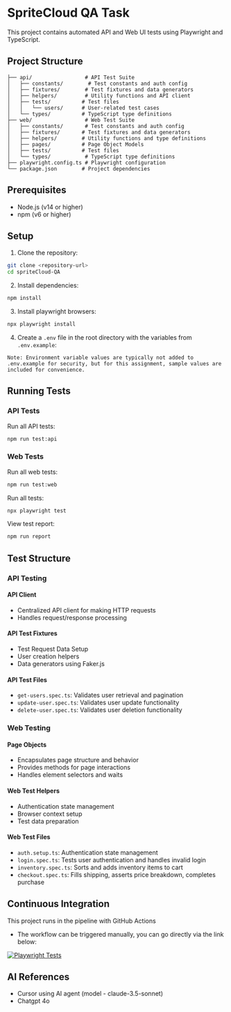 # SpriteCloud QA Task

This project contains automated API and Web UI tests using Playwright and TypeScript.

## Project Structure

```
├── api/                 # API Test Suite
│   ├── constants/        # Test constants and auth config
│   ├── fixtures/        # Test fixtures and data generators
│   ├── helpers/         # Utility functions and API client
│   ├── tests/          # Test files
│   │   └── users/      # User-related test cases
│   └── types/          # TypeScript type definitions
├── web/                 # Web Test Suite
│   ├── constants/       # Test constants and auth config
│   ├── fixtures/       # Test fixtures and data generators
│   ├── helpers/        # Utility functions and type definitions
│   ├── pages/          # Page Object Models
│   ├── tests/          # Test files
│   └── types/           # TypeScript type definitions
├── playwright.config.ts # Playwright configuration
└── package.json        # Project dependencies
```

## Prerequisites

- Node.js (v14 or higher)
- npm (v6 or higher)

## Setup

1. Clone the repository:
```bash
git clone <repository-url>
cd spriteCloud-QA
```

2. Install dependencies:
```bash
npm install
```

3. Install playwright browsers:
```bash
npx playwright install
```

4. Create a `.env` file in the root directory with the variables from `.env.example`:
```
Note: Environment variable values are typically not added to .env.example for security, but for this assignment, sample values are included for convenience.
```

## Running Tests

### API Tests

Run all API tests:
```bash
npm run test:api
```

### Web Tests

Run all web tests:
```bash
npm run test:web
```

Run all tests:
```bash
npx playwright test
```

View test report:
```bash
npm run report
```

## Test Structure

### API Testing
#### API Client
- Centralized API client for making HTTP requests
- Handles request/response processing

#### API Test Fixtures
- Test Request Data Setup
- User creation helpers
- Data generators using Faker.js

#### API Test Files
- `get-users.spec.ts`: Validates user retrieval and pagination
- `update-user.spec.ts`: Validates user update functionality
- `delete-user.spec.ts`: Validates user deletion functionality

### Web Testing
#### Page Objects
- Encapsulates page structure and behavior
- Provides methods for page interactions
- Handles element selectors and waits

#### Web Test Helpers
- Authentication state management
- Browser context setup
- Test data preparation

#### Web Test Files
- `auth.setup.ts`: Authentication state management
- `login.spec.ts`: Tests user authentication and handles invalid login
- `inventory.spec.ts`: Sorts and adds inventory items to cart
- `checkout.spec.ts`: Fills shipping, asserts price breakdown, completes purchase

## Continuous Integration

This project runs in the pipeline with GitHub Actions
- The workflow can be triggered manually, you can go directly via the link below:

[![Playwright Tests](https://github.com/lexieis18/spriteCloud-QA/actions/workflows/playwright.yml/badge.svg)](https://github.com/lexieis18/spriteCloud-QA/actions/workflows/playwright.yml)


## AI References
- Cursor using AI agent (model - claude-3.5-sonnet)
- Chatgpt 4o


